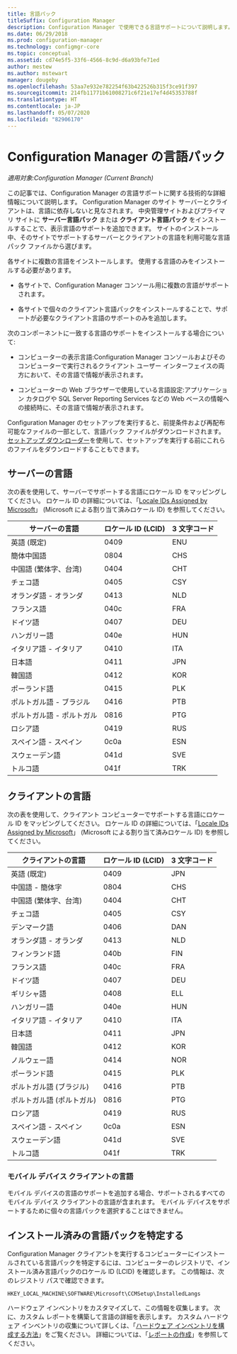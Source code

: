 ```yaml
---
title: 言語パック
titleSuffix: Configuration Manager
description: Configuration Manager で使用できる言語サポートについて説明します。
ms.date: 06/29/2018
ms.prod: configuration-manager
ms.technology: configmgr-core
ms.topic: conceptual
ms.assetid: cd74e5f5-33f6-4566-8c9d-d6a93bfe71ed
author: mestew
ms.author: mstewart
manager: dougeby
ms.openlocfilehash: 53aa7e932e782254f63b422526b315f3ce91f397
ms.sourcegitcommit: 214fb11771b61008271c6f21e17ef4d45353788f
ms.translationtype: HT
ms.contentlocale: ja-JP
ms.lasthandoff: 05/07/2020
ms.locfileid: "82906170"
---
```

# <a name="language-packs-in-configuration-manager"></a>Configuration Manager の言語パック

*適用対象:Configuration Manager (Current Branch)*

この記事では、Configuration Manager の言語サポートに関する技術的な詳細情報について説明します。 Configuration Manager のサイト サーバーとクライアントは、言語に依存しないと見なされます。 中央管理サイトおよびプライマリ サイトに **サーバー言語パック** または **クライアント言語パック** をインストールすることで、表示言語のサポートを追加できます。 サイトのインストール中、そのサイトでサポートするサーバーとクライアントの言語を利用可能な言語パック ファイルから選びます。
 
各サイトに複数の言語をインストールします。 使用する言語のみをインストールする必要があります。  

- 各サイトで、Configuration Manager コンソール用に複数の言語がサポートされます。  

- 各サイトで個々のクライアント言語パックをインストールすることで、サポートが必要なクライアント言語のサポートのみを追加します。  

次のコンポーネントに一致する言語のサポートをインストールする場合について:  

- コンピューターの表示言語:Configuration Manager コンソールおよびそのコンピューターで実行されるクライアント ユーザー インターフェイスの両方において、その言語で情報が表示されます。  

- コンピューターの Web ブラウザーで使用している言語設定:アプリケーション カタログや SQL Server Reporting Services などの Web ベースの情報への接続時に、その言語で情報が表示されます。  


Configuration Manager のセットアップを実行すると、前提条件および再配布可能なファイルの一部として、言語パック ファイルがダウンロードされます。 [セットアップ ダウンローダー](setup-downloader.md)を使用して、セットアップを実行する前にこれらのファイルをダウンロードすることもできます。   



## <a name="server-languages"></a>サーバーの言語  

次の表を使用して、サーバーでサポートする言語にロケール ID をマッピングしてください。 ロケール ID の詳細については、「[Locale IDs Assigned by Microsoft](https://docs.microsoft.com/openspecs/windows_protocols/ms-lcid/a9eac961-e77d-41a6-90a5-ce1a8b0cdb9c)」 (Microsoft による割り当て済みロケール ID) を参照してください。  

|サーバーの言語|ロケール ID (LCID)|3 文字コード|  
|---------------------|------------------------|-----------------------|  
|英語 (既定)|0409|ENU|  
|簡体中国語|0804|CHS|  
|中国語 (繁体字、台湾)|0404|CHT|  
|チェコ語|0405|CSY|  
|オランダ語 - オランダ|0413|NLD|  
|フランス語|040c|FRA|  
|ドイツ語|0407|DEU|  
|ハンガリー語|040e|HUN|  
|イタリア語 - イタリア|0410|ITA|  
|日本語|0411|JPN|  
|韓国語|0412|KOR|  
|ポーランド語|0415|PLK|  
|ポルトガル語 - ブラジル|0416|PTB|  
|ポルトガル語 - ポルトガル|0816|PTG|  
|ロシア語|0419|RUS|  
|スペイン語 - スペイン|0c0a|ESN|  
|スウェーデン語|041d|SVE|  
|トルコ語|041f|TRK|  



## <a name="client-languages"></a>クライアントの言語  

次の表を使用して、クライアント コンピューターでサポートする言語にロケール ID をマッピングしてください。 ロケール ID の詳細については、「[Locale IDs Assigned by Microsoft](https://docs.microsoft.com/openspecs/windows_protocols/ms-lcid/a9eac961-e77d-41a6-90a5-ce1a8b0cdb9c)」 (Microsoft による割り当て済みロケール ID) を参照してください。  

|クライアントの言語|ロケール ID (LCID)|3 文字コード|  
|---------------------|------------------------|-----------------------|  
|英語 (既定)|0409|JPN|  
|中国語 - 簡体字|0804|CHS|  
|中国語 (繁体字、台湾)|0404|CHT|  
|チェコ語|0405|CSY|  
|デンマーク語|0406|DAN|  
|オランダ語 - オランダ|0413|NLD|  
|フィンランド語|040b|FIN|  
|フランス語|040c|FRA|  
|ドイツ語|0407|DEU|  
|ギリシャ語|0408|ELL|  
|ハンガリー語|040e|HUN|  
|イタリア語 - イタリア|0410|ITA|  
|日本語|0411|JPN|  
|韓国語|0412|KOR|  
|ノルウェー語|0414|NOR|  
|ポーランド語|0415|PLK|  
|ポルトガル語 (ブラジル)|0416|PTB|  
|ポルトガル語 (ポルトガル)|0816|PTG|  
|ロシア語|0419|RUS|  
|スペイン語 - スペイン|0c0a|ESN|  
|スウェーデン語|041d|SVE|  
|トルコ語|041f|TRK|  


### <a name="mobile-device-client-languages"></a>モバイル デバイス クライアントの言語  
モバイル デバイスの言語のサポートを追加する場合、サポートされるすべてのモバイル デバイス クライアントの言語が含まれます。 モバイル デバイスをサポートするために個々の言語パックを選択することはできません。  



## <a name="identify-installed-language-packs"></a>インストール済みの言語パックを特定する  
Configuration Manager クライアントを実行するコンピューターにインストールされている言語パックを特定するには、コンピューターのレジストリで、インストール済み言語パックのロケール ID (LCID) を確認します。 この情報は、次のレジストリ パスで確認できます。  

`HKEY_LOCAL_MACHINE\SOFTWARE\Microsoft\CCMSetup\InstalledLangs`  

ハードウェア インベントリをカスタマイズして、この情報を収集します。 次に、カスタム レポートを構築して言語の詳細を表示します。 カスタム ハードウェア インベントリの収集について詳しくは、「[ハードウェア インベントリを構成する方法](../../../clients/manage/inventory/configure-hardware-inventory.md)」をご覧ください。 詳細については、「[レポートの作成](../../manage/operations-and-maintenance-for-reporting.md#create-reports)」を参照してください。

